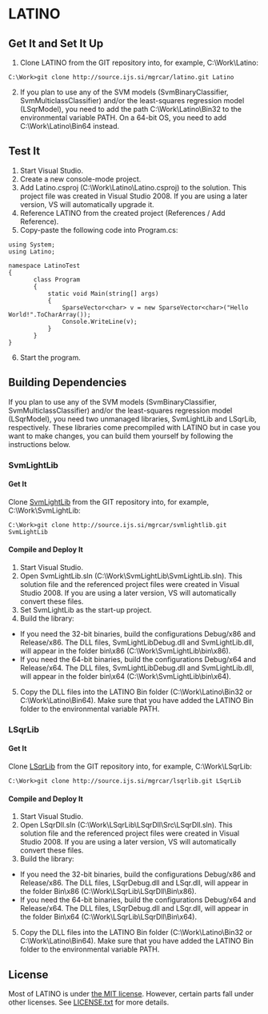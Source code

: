 LATINO
======

Get It and Set It Up
--------------------

1. Clone LATINO from the GIT repository into, for example, C:\Work\Latino:

 ```
 C:\Work>git clone http://source.ijs.si/mgrcar/latino.git Latino
 ```

2. If you plan to use any of the SVM models (SvmBinaryClassifier, SvmMulticlassClassifier) and/or the least-squares regression model (LSqrModel), you need to add the path C:\Work\Latino\Bin32 to the environmental variable PATH. On a 64-bit OS, you need to add C:\Work\Latino\Bin64 instead.

Test It
-------

1. Start Visual Studio.
2. Create a new console-mode project.
3. Add Latino.csproj (C:\Work\Latino\Latino.csproj) to the solution. This project file was created in Visual Studio 2008. If you are using a later version, VS will automatically upgrade it.
4. Reference LATINO from the created project (References / Add Reference).
5. Copy-paste the following code into Program.cs:

 ```
 using System;
 using Latino;
 
 namespace LatinoTest
 {
        class Program
        {
            static void Main(string[] args)
            {
                SparseVector<char> v = new SparseVector<char>("Hello World!".ToCharArray());
                Console.WriteLine(v);
            }
        }
 }
 ```

6. Start the program.

Building Dependencies
---------------------

If you plan to use any of the SVM models (SvmBinaryClassifier, SvmMulticlassClassifier) and/or the least-squares regression model (LSqrModel), you need two unmanaged libraries, SvmLightLib and LSqrLib, respectively. These libraries come precompiled with LATINO but in case you want to make changes, you can build them yourself by following the instructions below.

### SvmLightLib

#### Get It

Clone [SvmLightLib](http://source.ijs.si/mgrcar/svmlightlib.git) from the GIT repository into, for example, C:\Work\SvmLightLib:

```
C:\Work>git clone http://source.ijs.si/mgrcar/svmlightlib.git SvmLightLib
```

#### Compile and Deploy It

1. Start Visual Studio.
2. Open SvmLightLib.sln (C:\Work\SvmLightLib\SvmLightLib.sln). This solution file and the referenced project files were created in Visual Studio 2008. If you are using a later version, VS will automatically convert these files.
3. Set SvmLightLib as the start-up project.
4. Build the library:
  * If you need the 32-bit binaries, build the configurations Debug/x86 and Release/x86. The DLL files, SvmLightLibDebug.dll and SvmLightLib.dll, will appear in the folder bin\x86 (C:\Work\SvmLightLib\bin\x86).
  * If you need the 64-bit binaries, build the configurations Debug/x64 and Release/x64. The DLL files, SvmLightLibDebug.dll and SvmLightLib.dll, will appear in the folder bin\x64 (C:\Work\SvmLightLib\bin\x64).
5. Copy the DLL files into the LATINO Bin folder (C:\Work\Latino\Bin32 or C:\Work\Latino\Bin64). Make sure that you have added the LATINO Bin folder to the environmental variable PATH.

### LSqrLib

#### Get It

Clone [LSqrLib](http://source.ijs.si/mgrcar/lsqrlib.git) from the GIT repository into, for example, C:\Work\LSqrLib:

```
C:\Work>git clone http://source.ijs.si/mgrcar/lsqrlib.git LSqrLib
```

#### Compile and Deploy It

1. Start Visual Studio.
2. Open LSqrDll.sln (C:\Work\LSqrLib\LSqrDll\Src\LSqrDll.sln). This solution file and the referenced project files were created in Visual Studio 2008. If you are using a later version, VS will automatically convert these files.
3. Build the library:
  * If you need the 32-bit binaries, build the configurations Debug/x86 and Release/x86. The DLL files, LSqrDebug.dll and LSqr.dll, will appear in the folder Bin\x86 (C:\Work\LSqrLib\LSqrDll\Bin\x86).
  * If you need the 64-bit binaries, build the configurations Debug/x64 and Release/x64. The DLL files, LSqrDebug.dll and LSqr.dll, will appear in the folder Bin\x64 (C:\Work\LSqrLib\LSqrDll\Bin\x64).
5. Copy the DLL files into the LATINO Bin folder (C:\Work\Latino\Bin32 or C:\Work\Latino\Bin64). Make sure that you have added the LATINO Bin folder to the environmental variable PATH.

License
-------

Most of LATINO is under [the MIT license](http://opensource.org/licenses/MIT). However, certain parts fall under other licenses. See [LICENSE.txt](http://source.ijs.si/mgrcar/latino/blob/master/LICENSE.txt) for more details.